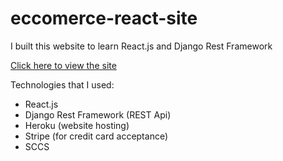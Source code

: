 # eccomerce-react-site
I built this website to learn React.js and Django Rest Framework

[Click here to view the site](https://dakotasarcticapi.herokuapp.com/)

Technologies that I used:
- React.js
- Django Rest Framework (REST Api)
- Heroku (website hosting)
- Stripe (for credit card acceptance)
- SCCS
